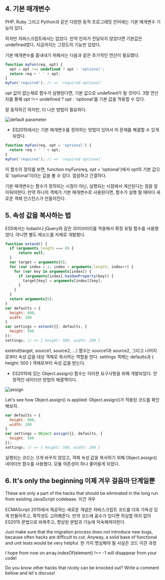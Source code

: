 ## 4. 기본 매개변수

PHP, Ruby 그리고 Python과 같은 다양한 동적 프로그래밍 언어에는 기본 매개변수 기능이 있다.

하지만 자바스크립트에서는 없었다. 만약 인자가 전달되지 않았다면 기본값은 undefined였다. 지금까지는 그정도의 기능만 있었다.

기본 매개변수를 흉내내기 위해서는 다음과 같은 추가적인 연산이 필요했다.

``` javascript
function myFun(req, opt) {  
  opt = opt !== undefined ? opt : 'optional';
  return req + ' ' + opt;
}
myFun('required'); // => 'required optional'  
```

opt 값이 없는채로 함수가 실행된다면, 기본 값으로 undefined가 될 것이다. 3항 연산자를 통해 opt !== undefined ? opt : 'optional'를 기본 값을 적용할 수 있다.

잘 동작하긴 하지만, 더 나은 방법이 필요하다.


![default parameter](https://rainsoft.io/content/images/2016/08/4-1.jpg)


- ES2015에서는 기본 매개변수를 정의하는 방법이 있어서 이 문제를 해결할 수 있게 되었다.

``` javascript
function myFun(req, opt = 'optional') {  
  return req + ' ' + opt;
}
myFun('required'); // => 'required optional'  
```

이 함수의 정의를 보면, function myFun(req, opt = 'optional')에서 opt의 기본 값으로 'optional'이라는 값을 볼 수 있다. 깔끔하고 간결하다.

기본 매개변수는 함수가 정의되는 시점이 아닌, 실행되는 시점에서 계산된다는 점을 알아둬야한다. 만약 하나의 객체가 기본 매개변수로 사용된다면, 함수가 실행 될 때마다 새로운 객체 인스턴스가 만들어진다.

## 5. 속성 값을 복사하는 법

ES5에서는 lodash나 jQuery와 같은 라이브러리를 적용해서 확장 유틸 함수를 사용했었다. 아니면 별도 메소드를 자체로 개발했다.

``` javascript
function extend() {  
  if (arguments.length === 0) {
      return null;
  }
  var target = arguments[0];
  for (var index = 1; index < arguments.length; index++) {
    for (var key in arguments[index]) {
      if (arguments[index].hasOwnProperty(key)) {
        target[key] = arguments[index][key];
      }
    }
  }
  return arguments[0];
}
var defaults = {  
  height: 800,
  width: 200
}
var settings = extend({}, defaults, {  
  height: 500
});
settings; // => { height: 500, width: 200 }  
```

extend(target, source1, source2, ...) 함수는 source1과 source2, 그리고 나머지로부터 속성 값을 대상 객체로 복사하는 역할을 한다.
settings 객체는 defaults과 { height: 500 } 객체로부터 속성 값을 받는다.

- ES2015에 있는 Object.assign() 함수는 이러한 요구사항을 위해 개발되었다. 안정적인 네이티브 방법의 해결책이다.


![assign](https://rainsoft.io/content/images/2016/08/5.jpg)


Let's see how Object.assign() is applied:
Object.assign()가 적용된 코드를 확인해보자.

``` javascript
var defaults = {  
  height: 800,
  width: 200
}
var settings = Object.assign({}, defaults, {  
  height: 500
});
settings; // => { height: 500, width: 200 }  
```

실행되는 코드는 크게 바꾸지 않았고, 객체 속성 값을 복사하기 위해 Object.assign() 네이티브 함수를 사용했다. 모듈 의존성이 하나 줄어들게 되었다.

## 6. It's only the beginning 이제 겨우 걸음마 단계일뿐
These are only a part of the hacks that should be eliminated in the long run from existing JavaScript codebase.
이건 겨우 

ECMAScript 2015에서 제공하는 새로운 개념은 자바스크립트 코드를 더욱 가독성 있게 만들어주고, 확작성도 고려해준다.
만약 코드에 꼼수가 있다면 의심할 여지 없이 ES2015 문법으로 바꿔주고, 향상된 문법과 기능에 익숙해져야한다.

Just make sure that the migration process does not introduce new bugs, because often hacks are difficult to cut. Anyway, a solid base of functional and unit tests would be very helpful.
한 가지 명심해야 될 사실은 코드 이관 과정

I hope from now on array.indexOf(element) !== -1 will disappear from your code!

Do you know other hacks that nicely can be knocked out? Write a comment bellow and let's discuss!

